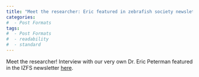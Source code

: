```yaml
---
title: "Meet the researcher: Eric featured in zebrafish society newsletter"
categories:
#  - Post Formats
tags:
#  - Post Formats
#  - readability
#  - standard
---
```

Meet the researcher! Interview with our very own Dr. Eric Peterman featured in the IZFS newsletter [here](https://www.izfs.org/newssplash/news-splash-issue-17-spring-2024/meet-the-researcher#2).